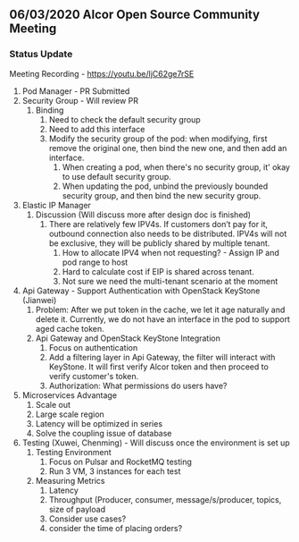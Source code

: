 ## 06/03/2020 Alcor Open Source Community Meeting
 
### Status Update

Meeting Recording - https://youtu.be/ljC62ge7rSE
 
1. Pod Manager - PR Submitted
1. Security Group - Will review PR
    1. Binding
       1. Need to check the default security group
       1. Need to add this interface
       1. Modify the security group of the pod: when modifying, first remove the original one, then bind the new one, and then add an interface.
          1. When creating a pod, when there's no security group, it' okay to use default security group.
          1. When updating the pod, unbind the previously bounded security group, and then bind the new security group.
1. Elastic IP Manager
    1. Discussion (Will discuss more after design doc is finished)
       1. There are relatively few IPV4s. If customers don’t pay for it,  outbound connection also needs to be distributed. IPV4s will not be exclusive, they will be publicly shared by multiple tenant.
          1. How to allocate IPV4 when not requesting?  - Assign IP and pod range to host
          1. Hard to calculate cost if EIP is shared across tenant.
          1. Not sure we need the multi-tenant scenario at the moment
1. Api Gateway - Support Authentication with OpenStack KeyStone (Jianwei)
    1. Problem: After we put token in the cache, we let it age naturally and delete it. Currently, we do not have an interface in the pod to support aged cache token.
    1. Api Gateway and OpenStack KeyStone Integration
       1. Focus on authentication
       1. Add a filtering layer in Api Gateway, the filter will interact with KeyStone. It will first verify Alcor token and then proceed to verify customer's token.
       1. Authorization: What permissions do users have?
1. Microservices Advantage
    1. Scale out
    1. Large scale region
    1. Latency will be optimized in series
    1. Solve the coupling issue of database
1. Testing (Xuwei, Chenming) - Will discuss once the environment is set up
    1. Testing Environment
       1. Focus on Pulsar and RocketMQ testing
       1. Run 3 VM, 3 instances for each test
    1. Measuring Metrics
       1. Latency
       1. Throughput (Producer, consumer, message/s/producer, topics, size of payload
       1. Consider use cases?
       1. consider the time of placing orders?
